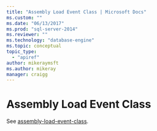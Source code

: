 ```yaml
---
title: "Assembly Load Event Class | Microsoft Docs"
ms.custom: ""
ms.date: "06/13/2017"
ms.prod: "sql-server-2014"
ms.reviewer: ""
ms.technology: "database-engine"
ms.topic: conceptual
topic_type: 
  - "apiref"
author: mikeraymsft
ms.author: mikeray
manager: craigg
---
```

# Assembly Load Event Class
  See [assembly-load-event-class](../../database-engine/assembly-load-event-class.md).  
